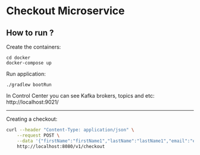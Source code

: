 # Checkout Microservice

## How to run ?

Create the containers:

```
cd docker
docker-compose up
```

Run application:
```
./gradlew bootRun
```

In Control Center you can see Kafka brokers, topics and etc: http://localhost:9021/

---

Creating a checkout:

```sh
curl --header "Content-Type: application/json" \
    --request POST \
    --data '{"firstName":"firstName1","lastName":"lastName1","email":"email1","address":"address1","complement":"complement1","country":"country1","state":"state1","cep":"cep1","saveAddress":true,"saveInfo":true,"paymentMethod":"paymentMethod1","cardName":"cardName1","cardNumber":"cardNumber1","cardDate":"cardDate1","cardCvv":"cardCvv1","products":["productA","productB"]}' \
    http://localhost:8080/v1/checkout
```

